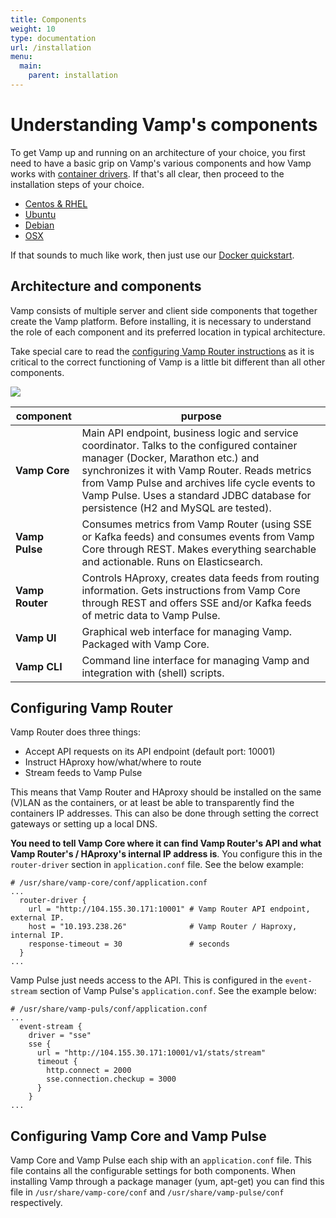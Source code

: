 ```yaml
---
title: Components
weight: 10
type: documentation
url: /installation
menu:
  main:
    parent: installation
---
```


# Understanding Vamp's components

To get Vamp up and running on an architecture of your choice, you first need to have a basic grip on Vamp's various components and how Vamp works with [container drivers](/documentation/installation/container_driver/). If that's all clear, then proceed to the installation steps of your choice.

- [Centos & RHEL](/installation/centos_rhel/)
- [Ubuntu](/installation/ubuntu/)
- [Debian](/installation/debian/)
- [OSX](/installation/osx/)

If that sounds to much like work, then just use our [Docker quickstart](/quick-start).

## Architecture and components

Vamp consists of multiple server and client side components that together create the Vamp platform. Before installing, it is necessary to understand the role of each component and its preferred location in typical architecture. 

Take special care to read the [configuring Vamp Router instructions](#configuring-vamp-router) as it is critical to the correct functioning of Vamp is a little bit different than all other components.

![](/img/vamp_arch.svg)

component   | purpose
------------|--------
**Vamp Core**   | Main API endpoint, business logic and service coordinator. Talks to the configured container manager (Docker, Marathon etc.) and synchronizes it with Vamp Router. Reads metrics from Vamp Pulse and archives life cycle events to Vamp Pulse. Uses a standard JDBC database for persistence (H2 and MySQL are tested).      
**Vamp Pulse**  | Consumes metrics from Vamp Router (using SSE or Kafka feeds) and consumes events from Vamp Core through REST. Makes everything searchable and actionable. Runs on Elasticsearch.
**Vamp Router** | Controls HAproxy, creates data feeds from routing information. Gets instructions from Vamp Core through REST and offers SSE and/or Kafka feeds of metric data to Vamp Pulse.
**Vamp UI**     | Graphical web interface for managing Vamp. Packaged with Vamp Core. 
**Vamp CLI**    | Command line interface for managing Vamp and integration with (shell) scripts.

## Configuring Vamp Router

Vamp Router does three things:

- Accept API requests on its API endpoint (default port: 10001)
- Instruct HAproxy how/what/where to route
- Stream feeds to Vamp Pulse

This means that Vamp Router and HAproxy should be installed on the same (V)LAN as the containers, or at least be able to transparently find the containers IP addresses. This can also be done through setting the correct gateways or setting up a local DNS.

**You need to tell Vamp Core where it can find Vamp Router's API and what Vamp Router's / HAproxy's internal IP address is**. You configure this in the `router-driver` section in `application.conf` file. See the below example:

```
# /usr/share/vamp-core/conf/application.conf
...
  router-driver {
    url = "http://104.155.30.171:10001" # Vamp Router API endpoint, external IP.
    host = "10.193.238.26"              # Vamp Router / Haproxy, internal IP.
    response-timeout = 30               # seconds
  }
...  
```  

Vamp Pulse just needs access to the API. This is configured in the `event-stream` section of Vamp Pulse's `application.conf`. See the example below:

```
# /usr/share/vamp-puls/conf/application.conf
...
  event-stream {
    driver = "sse"
    sse {
      url = "http://104.155.30.171:10001/v1/stats/stream"
      timeout {
        http.connect = 2000
        sse.connection.checkup = 3000
      }
    }
...    
```    

## Configuring Vamp Core and Vamp Pulse

Vamp Core and Vamp Pulse each ship with an `application.conf` file. This file contains all the configurable settings for both components. When installing Vamp through a package manager (yum, apt-get) you can find this file in `/usr/share/vamp-core/conf` and `/usr/share/vamp-pulse/conf` respectively.


  